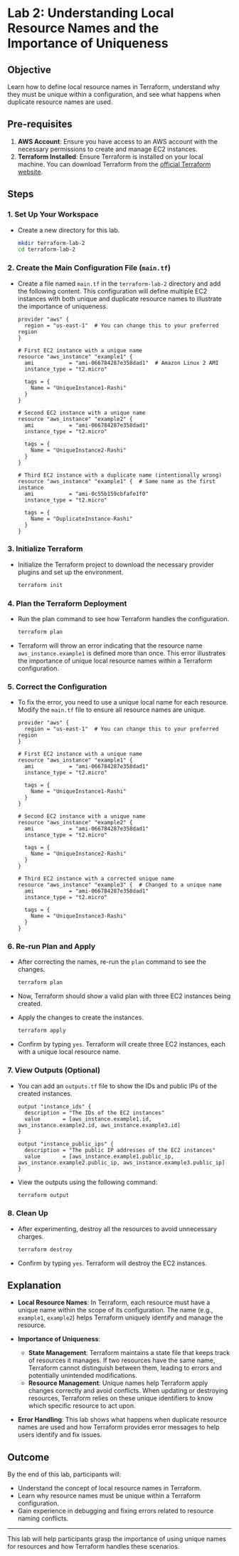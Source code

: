 # Lab 2: Understanding Local Resource Names and the Importance of Uniqueness

## Objective

Learn how to define local resource names in Terraform, understand why they must be unique within a configuration, and see what happens when duplicate resource names are used.

## Pre-requisites

1. **AWS Account**: Ensure you have access to an AWS account with the necessary permissions to create and manage EC2 instances.
2. **Terraform Installed**: Ensure Terraform is installed on your local machine. You can download Terraform from the [official Terraform website](https://www.terraform.io/downloads.html).

## Steps

### 1. Set Up Your Workspace

- Create a new directory for this lab.

    ```bash
    mkdir terraform-lab-2
    cd terraform-lab-2
    ```

### 2. Create the Main Configuration File (`main.tf`)

- Create a file named `main.tf` in the `terraform-lab-2` directory and add the following content. This configuration will define multiple EC2 instances with both unique and duplicate resource names to illustrate the importance of uniqueness.

    ```hcl
    provider "aws" {
      region = "us-east-1"  # You can change this to your preferred region
    }

    # First EC2 instance with a unique name
    resource "aws_instance" "example1" {
      ami           = "ami-066784287e358dad1"  # Amazon Linux 2 AMI
      instance_type = "t2.micro"

      tags = {
        Name = "UniqueInstance1-Rashi"
      }
    }

    # Second EC2 instance with a unique name
    resource "aws_instance" "example2" {
      ami           = "ami-066784287e358dad1"
      instance_type = "t2.micro"

      tags = {
        Name = "UniqueInstance2-Rashi"
      }
    }

    # Third EC2 instance with a duplicate name (intentionally wrong)
    resource "aws_instance" "example1" {  # Same name as the first instance
      ami           = "ami-0c55b159cbfafe1f0"
      instance_type = "t2.micro"

      tags = {
        Name = "DuplicateInstance-Rashi"
      }
    }
    ```

### 3. Initialize Terraform

- Initialize the Terraform project to download the necessary provider plugins and set up the environment.

    ```bash
    terraform init
    ```

### 4. Plan the Terraform Deployment

- Run the plan command to see how Terraform handles the configuration.

    ```bash
    terraform plan
    ```

- Terraform will throw an error indicating that the resource name `aws_instance.example1` is defined more than once. This error illustrates the importance of unique local resource names within a Terraform configuration.

### 5. Correct the Configuration

- To fix the error, you need to use a unique local name for each resource. Modify the `main.tf` file to ensure all resource names are unique.

    ```hcl
    provider "aws" {
      region = "us-east-1"  # You can change this to your preferred region
    }

    # First EC2 instance with a unique name
    resource "aws_instance" "example1" {
      ami           = "ami-066784287e358dad1"
      instance_type = "t2.micro"

      tags = {
        Name = "UniqueInstance1-Rashi"
      }
    }

    # Second EC2 instance with a unique name
    resource "aws_instance" "example2" {
      ami           = "ami-066784287e358dad1"
      instance_type = "t2.micro"

      tags = {
        Name = "UniqueInstance2-Rashi"
      }
    }

    # Third EC2 instance with a corrected unique name
    resource "aws_instance" "example3" {  # Changed to a unique name
      ami           = "ami-066784287e358dad1"
      instance_type = "t2.micro"

      tags = {
        Name = "UniqueInstance3-Rashi"
      }
    }
    ```

### 6. Re-run Plan and Apply

- After correcting the names, re-run the `plan` command to see the changes.

    ```bash
    terraform plan
    ```

- Now, Terraform should show a valid plan with three EC2 instances being created.

- Apply the changes to create the instances.

    ```bash
    terraform apply
    ```

- Confirm by typing `yes`. Terraform will create three EC2 instances, each with a unique local resource name.

### 7. View Outputs (Optional)

- You can add an `outputs.tf` file to show the IDs and public IPs of the created instances.

    ```hcl
    output "instance_ids" {
      description = "The IDs of the EC2 instances"
      value       = [aws_instance.example1.id, aws_instance.example2.id, aws_instance.example3.id]
    }

    output "instance_public_ips" {
      description = "The public IP addresses of the EC2 instances"
      value       = [aws_instance.example1.public_ip, aws_instance.example2.public_ip, aws_instance.example3.public_ip]
    }
    ```

- View the outputs using the following command:

    ```bash
    terraform output
    ```

### 8. Clean Up

- After experimenting, destroy all the resources to avoid unnecessary charges.

    ```bash
    terraform destroy
    ```

- Confirm by typing `yes`. Terraform will destroy the EC2 instances.

## Explanation

- **Local Resource Names**: In Terraform, each resource must have a unique name within the scope of its configuration. The name (e.g., `example1`, `example2`) helps Terraform uniquely identify and manage the resource.

- **Importance of Uniqueness**:
  - **State Management**: Terraform maintains a state file that keeps track of resources it manages. If two resources have the same name, Terraform cannot distinguish between them, leading to errors and potentially unintended modifications.
  - **Resource Management**: Unique names help Terraform apply changes correctly and avoid conflicts. When updating or destroying resources, Terraform relies on these unique identifiers to know which specific resource to act upon.

- **Error Handling**: This lab shows what happens when duplicate resource names are used and how Terraform provides error messages to help users identify and fix issues.

## Outcome

By the end of this lab, participants will:

- Understand the concept of local resource names in Terraform.
- Learn why resource names must be unique within a Terraform configuration.
- Gain experience in debugging and fixing errors related to resource naming conflicts.

---

This lab will help participants grasp the importance of using unique names for resources and how Terraform handles these scenarios.

